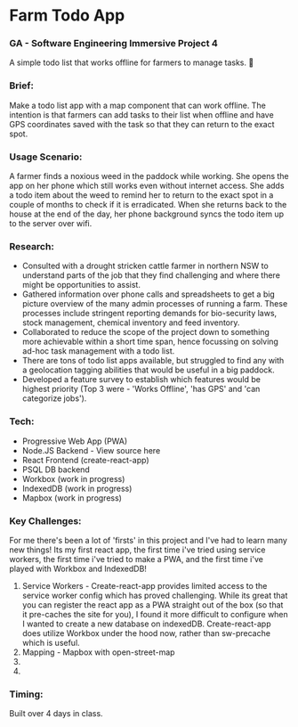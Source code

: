 # Farm Todo App
### GA - Software Engineering Immersive Project 4

A simple todo list that works offline for farmers to manage tasks. 🚜

### Brief:
Make a todo list app with a map component that can work offline. The intention is that farmers can add tasks to their list when offline and have GPS coordinates saved with the task so that they can return to the exact spot.


### Usage Scenario:
 A farmer finds a noxious weed in the paddock while working. She opens the app on her phone which still works even without internet access. She adds a todo item about the weed to remind her to return to the exact spot in a couple of months to check if it is erradicated. When she returns back to the house at the end of the day, her phone background syncs the todo item up to the server over wifi.


### Research:
- Consulted with a drought stricken cattle farmer in northern NSW to understand parts of the job that they find challenging and where there might be opportunities to assist.
- Gathered information over phone calls and spreadsheets to get a big picture overview of the many admin processes of running a farm. These processes include stringent reporting demands for bio-security laws, stock management, chemical inventory and feed inventory.
- Collaborated to reduce the scope of the project down to something more achievable within a short time span, hence focussing on solving ad-hoc task management with a todo list.
- There are tons of todo list apps available, but struggled to find any with a geolocation tagging abilities that would be useful in a big paddock.
- Developed a feature survey to establish which features would be highest priority (Top 3 were - 'Works Offline', 'has GPS' and 'can  categorize jobs').

### Tech:
- Progressive Web App (PWA)
- Node.JS Backend - View source here
- React Frontend (create-react-app)
- PSQL DB backend
- Workbox (work in progress)
- IndexedDB (work in progress)
- Mapbox (work in progress)


### Key Challenges:
For me there's been a lot of 'firsts' in this project and I've had to learn many new things! Its my first react app, the first time i've tried using service workers, the first time i've tried to make a PWA, and the first time i've played with Workbox and IndexedDB!
 1. Service Workers - Create-react-app provides limited access to the service worker config which has proved challenging. While its great that you can register the react app as a PWA straight out of the box (so that it pre-caches the site for you), I found it more difficult to configure when I wanted to create a new database on indexedDB. Create-react-app does utilize Workbox under the hood now, rather than sw-precache which is useful.
 2. Mapping - Mapbox with open-street-map
 3. 
 4. 

### Timing:
Built over 4 days in class.

